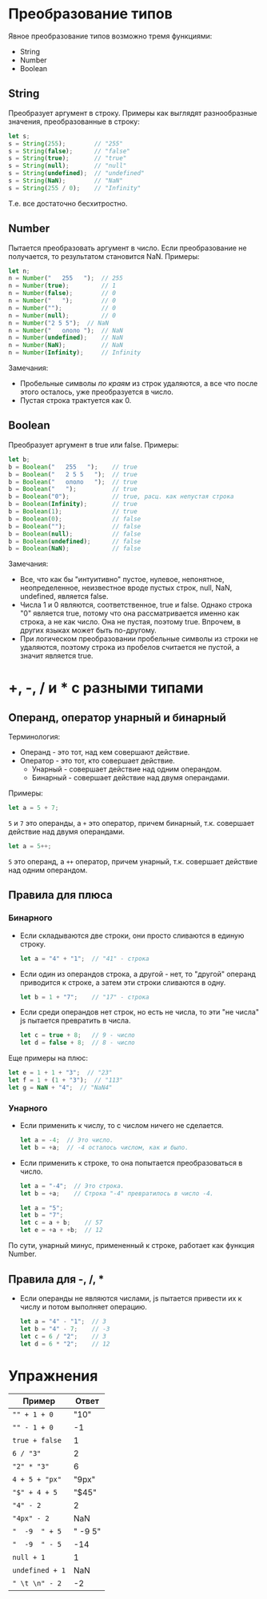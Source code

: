 # Преобразование типов

Явное преобразование типов возможно тремя функциями:

* String
* Number
* Boolean

## String

Преобразует аргумент в строку. Примеры как выглядят разнообразные значения, преобразованные в строку:

```javascript
let s;
s = String(255);        // "255"
s = String(false);      // "false"
s = String(true);       // "true"
s = String(null);       // "null"
s = String(undefined);  // "undefined"
s = String(NaN);        // "NaN"
s = String(255 / 0);    // "Infinity"
```

Т.е. все достаточно бесхитростно.

## Number

Пытается преобразовать аргумент в число. Если преобразование не получается, то результатом становится NaN. Примеры:

```javascript
let n;
n = Number("   255   ");  // 255
n = Number(true);         // 1
n = Number(false);        // 0
n = Number("   ");        // 0
n = Number("");           // 0
n = Number(null);         // 0
n = Number("2 5 5");  // NaN
n = Number("   ололо ");  // NaN
n = Number(undefined);    // NaN
n = Number(NaN);          // NaN
n = Number(Infinity);     // Infinity
```

Замечания:

* Пробельные символы *по краям* из строк удаляются, а все что после этого осталось, уже преобразуется в число.
* Пустая строка трактуется как 0.

## Boolean

Преобразует аргумент в true или false. Примеры:

```javascript
let b;
b = Boolean("   255   ");    // true
b = Boolean("   2 5 5   ");  // true
b = Boolean("   ололо   ");  // true
b = Boolean("   ");          // true
b = Boolean("0");            // true, расц. как непустая строка
b = Boolean(Infinity);       // true
b = Boolean(1);              // true
b = Boolean(0);              // false
b = Boolean("");             // false
b = Boolean(null);           // false
b = Boolean(undefined);      // false
b = Boolean(NaN);            // false
```

Замечания:

* Все, что как бы "интуитивно" пустое, нулевое, непонятное, неопределенное, неизвестное вроде пустых строк, null, NaN, undefined, является false.
* Числа 1 и 0 являются, соответственное, true и false. Однако строка "0" является true, потому что она рассматривается именно как строка, а не как число. Она не пустая, поэтому true. Впрочем, в других языках может быть по-другому.
* При логическом преобразовании пробельные символы из строки не удаляются, поэтому строка из пробелов считается не пустой, а значит является true.

# +, -, / и * с разными типами

## Операнд, оператор унарный и бинарный

Терминология:

* Операнд - это тот, над кем совершают действие.
* Оператор - это тот, кто совершает действие.
  * Унарный - совершает действие над одним операндом.
  * Бинарный - совершает действие над двумя операндами.

Примеры:

```javascript
let a = 5 + 7;
```

`5` и `7` это операнды, а `+` это оператор, причем бинарный, т.к. совершает действие над двумя операндами.

```javascript
let a = 5++;
```

`5` это операнд, а `++` оператор, причем унарный, т.к. совершает действие над одним операндом.

## Правила для плюса

### Бинарного

* Если складываются две строки, они просто сливаются в единую строку.

  ```javascript
  let a = "4" + "1";  // "41" - строка
  ```

* Если один из операндов строка, а другой - нет, то "другой" операнд приводится к строке, а затем эти строки сливаются в одну.

  ```javascript
  let b = 1 + "7";    // "17" - строка
  ```

* Если среди операндов нет строк, но есть не числа, то эти "не числа" js пытается превратить в числа.

  ```javascript
  let c = true + 8;   // 9 - число
  let d = false + 8;  // 8 - число
  ```

Еще примеры на плюс:

```javascript
let e = 1 + 1 + "3";  // "23"
let f = 1 + (1 + "3");  // "113"
let g = NaN + "4";  // "NaN4"
```

### Унарного

* Если применить к числу, то с числом ничего не сделается.

  ```javascript
  let a = -4;  // Это число.
  let b = +a;  // -4 осталось числом, как и было.
  ```

* Если применить к строке, то она попытается преобразоваться в число.

  ```javascript
  let a = "-4";  // Это строка.
  let b = +a;    // Строка "-4" превратилось в число -4.
  ```

  ```javascript
  let a = "5";
  let b = "7";
  let c = a + b;    // 57
  let e = +a + +b;  // 12
  ```

По сути, унарный минус, примененный к строке, работает как функция Number.

## Правила для -, /, *

* Если операнды не являются числами, js пытается привести их к числу и потом выполняет операцию.

  ```javascript
  let a = "4" - "1";  // 3
  let b = "4" - 7;    // -3
  let c = 6 / "2";    // 3
  let d = 6 * "2";    // 12
  ```

# Упражнения

| Пример          | Ответ     |
| --------------- | --------- |
| `"" + 1 + 0`    | "10"      |
| `"" - 1 + 0`    | -1        |
| `true + false`  | 1         |
| `6 / "3"`       | 2         |
| `"2" * "3"`     | 6         |
| `4 + 5 + "px"`  | "9px"     |
| `"$" + 4 + 5`   | "$45"     |
| `"4" - 2`       | 2         |
| `"4px" - 2`     | NaN       |
| `"  -9  " + 5`  | "  -9  5" |
| `"  -9  " - 5`  | -14       |
| `null + 1`      | 1         |
| `undefined + 1` | NaN       |
| `" \t \n" - 2`  | -2        |

